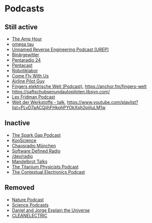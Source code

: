 Podcasts
========

Still active
------------

* [The Amp Hour](https://theamphour.com/)
* [omega tau](https://omegataupodcast.net/)
* [Unnamed Reverse Engineering Podcast (UREP)](https://unnamedre.com/)
* [Binärgewitter](http://blog.binaergewitter.de/)
* [Pentaradio 24](https://www.c3d2.de/radio.html)
* [Pentacast](https://www.c3d2.de/podcast.html)
* [Robotiklabor](https://robotiklabor.de/)
* [Come Fly With Us](https://www.comeflywithus.de/)
* [Airline Pilot Guy ](http://airlinepilotguy.com/)
* [Fingers elektrische Welt (Podcast)](https://www.fingers-welt.de/podcast/podcast.htm), <https://anchor.fm/fingers-welt>
* <https://saftschubsenundautopiloten.libsyn.com/>
* [Lex Fridman Podcast](https://lexfridman.com/podcast/)
* [Welt der Werkstoffe - talk](https://anchor.fm/martin-bonnet), <https://www.youtube.com/playlist?list=PLvD7aACQijhFHkphPYOkXph2pjiIuLM1w>

Inactive
--------

* [The Spark Gap Podcast](http://thesparkgap.net/)
* [KonScience](http://www.konscience.de/)
* [Chaosradio München](http://radio.muc.ccc.de/)
* [Software Defined Radio](https://sdr.entropia.de/)
* [/dev/radio](https://ulm.ccc.de/dev/radio/)
* [Mandelbrot Talks](http://mandelbrot-talks.de/)
* [The Titanium Physicists Podcast](http://titaniumphysicists.brachiolopemedia.com/)
* [The Contextual Electronics Podcast](https://contextualelectronics.com/category/podcast/)

Removed
-------
* [Nature Podcast](https://www.nature.com/nature/articles?type=nature-podcast)
* [Science Podcasts](https://www.sciencemag.org/podcasts)
* [Daniel and Jorge Explain the Universe](https://www.iheart.com/podcast/105-daniel-and-jorge-explain-t-29862087/)
* [CLEANELECTRIC](https://www.cleanelectric.de/)
